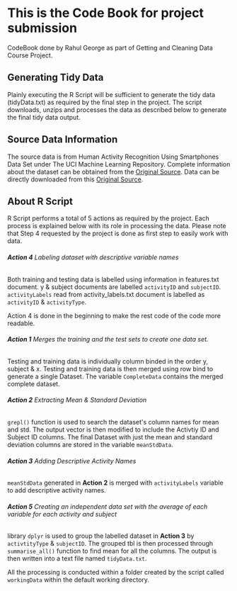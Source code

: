 # This is the Code Book for project submission
CodeBook done by Rahul George as part of Getting and Cleaning Data Course Project.

## Generating Tidy Data 
Plainly executing the R Script will be sufficient to generate the tidy data (tidyData.txt) as required by the final step in the project. The script downloads, unzips and processes the data as described below to generate the final tidy data output.

## Source Data Information
The source data is from Human Activity Recognition Using Smartphones Data Set under The UCI Machine Learning Repository. Complete information about the dataset can be obtained from the [Original Source](http://archive.ics.uci.edu/ml/datasets/Human+Activity+Recognition+Using+Smartphones). Data can be directly downloaded from this [Original Source](https://d396qusza40orc.cloudfront.net/getdata%2Fprojectfiles%2FUCI%20HAR%20Dataset.zip).

## About R Script
R Script performs a total of 5 actions as required by the project. Each process is explained below with its role in processing the data. Please note that Step 4 requested by the project is done as first step to easily work with data.

###### **Action 4** Labeling dataset with descriptive variable names
Both training and testing data is labelled using information in features.txt document. y & subject documents are labelled `activityID` and `subjectID`. `activityLabels` read from activity_labels.txt document is labelled as `activityID` & `activityType`. 

Action 4 is done in the beginning to make the rest code of the code more readable.

###### **Action 1** Merges the training and the test sets to create one data set.
Testing and training data is individually column binded in the order y, subject & x. Testing and training data is then merged using row bind to generate a single Dataset. The variable `CompleteData` contains the merged complete dataset.

###### **Action 2** Extracting Mean & Standard Deviation
`grepl()` function is used to search the dataset's column names for mean and std. The output vector is then modified to include the Activtiy ID and Subject ID columns. The final Dataset with just the mean and standard deviation columns are stored in the variable `meanStdData`.

###### **Action 3** Adding Descriptive Activity Names
`meanStdData` generated in **Action 2** is merged with `activityLabels` variable to add descriptive activity names.

###### **Action 5** Creating an independent data set with the average of each variable for each activity and subject
library `dplyr` is used to group the labelled dataset in **Action 3** by `activtityType` & `subjectID`. The grouped tbl is then processed through `summarise_all()` function to find mean for all the columns. The output is then written into a text file named `tidyData.txt`.

All the processing is conducted within a folder created by the script called `workingData` within the default working directory.
